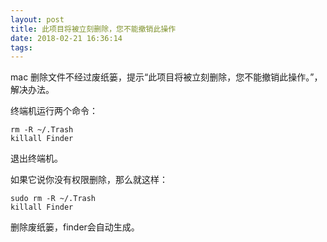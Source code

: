 ```yaml
---
layout: post
title: 此项目将被立刻删除，您不能撤销此操作
date: 2018-02-21 16:36:14
tags:
---
```


mac 删除文件不经过废纸篓，提示“此项目将被立刻删除，您不能撤销此操作。”，解决办法。

终端机运行两个命令：
```
rm -R ~/.Trash
killall Finder
```

退出终端机。


如果它说你没有权限删除，那么就这样：
```
sudo rm -R ~/.Trash
killall Finder
```

删除废纸篓，finder会自动生成。